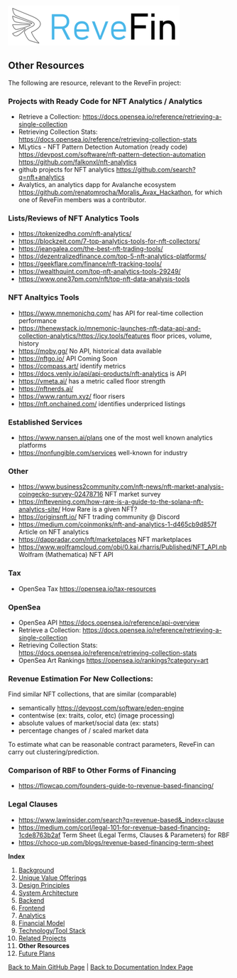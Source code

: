 ![Logo](./img/logo.png) 

## Other Resources

The following are resource, relevant to the ReveFin project:


### Projects with Ready Code for NFT Analytics / Analytics
- Retrieve a Collection:
<https://docs.opensea.io/reference/retrieving-a-single-collection>
- Retrieving Collection Stats:
<https://docs.opensea.io/reference/retrieving-collection-stats>
- MLytics - NFT Pattern Detection Automation (ready code) <https://devpost.com/software/nft-pattern-detection-automation>  <https://github.com/falkonxl/nft-analytics>
- github projects for NFT analytics <https://github.com/search?q=nft+analytics>  
- Avalytics, an analytics dapp for Avalanche ecosystem <https://github.com/renatomrocha/Moralis_Avax_Hackathon>, for which one of ReveFin members was a contributor.


### Lists/Reviews of NFT Analytics Tools
- <https://tokenizedhq.com/nft-analytics/>
- <https://blockzeit.com/7-top-analytics-tools-for-nft-collectors/>
- <https://jeangalea.com/the-best-nft-trading-tools/>
- <https://dezentralizedfinance.com/top-5-nft-analytics-platforms/>
- <https://geekflare.com/finance/nft-tracking-tools/>
- <https://wealthquint.com/top-nft-analytics-tools-29249/>
- <https://www.one37pm.com/nft/top-nft-data-analysis-tools>


### NFT Analtyics Tools
- <https://www.mnemonichq.com/>  has API for real-time collection performance
- <https://thenewstack.io/mnemonic-launches-nft-data-api-and-collection-analytics/https://icy.tools/features>  floor prices, volume, history
- <https://moby.gg/> No API, historical data available
- <https://nftgo.io/> API Coming Soon
- <https://compass.art/> identify metrics
- <https://docs.venly.io/api/api-products/nft-analytics>  is API
- <https://vmeta.ai/>  has a metric called floor strength
- <https://nftnerds.ai/> 
- <https://www.rantum.xyz/>  floor risers
- <https://nft.onchained.com/>  identifies underpriced listings


### Established Services
- <https://www.nansen.ai/plans>  one of the most well known analytics platforms
- <https://nonfungible.com/services> well-known for industry


### Other
- <https://www.business2community.com/nft-news/nft-market-analysis-coingecko-survey-02478716>  NFT market survey
- <https://nftevening.com/how-rare-is-a-guide-to-the-solana-nft-analytics-site/>  How Rare is a given NFT?
- <https://originsnft.io/> NFT trading community @ Discord
- <https://medium.com/coinmonks/nft-and-analytics-1-d465cb9d857f>  Article on NFT analytics
- <https://dappradar.com/nft/marketplaces>  NFT marketplaces
- <https://www.wolframcloud.com/obj/0.kai.rharris/Published/NFT_API.nb>  Wolfram (Mathematica) NFT API


### Tax
- OpenSea Tax <https://opensea.io/tax-resources>


### OpenSea
- OpenSea API <https://docs.opensea.io/reference/api-overview>
- Retrieve a Collection: <https://docs.opensea.io/reference/retrieving-a-single-collection>
- Retrieving Collection Stats: <https://docs.opensea.io/reference/retrieving-collection-stats>
- OpenSea Art Rankings <https://opensea.io/rankings?category=art>

### Revenue Estimation For New Collections:
Find similar NFT collections, that are similar (comparable)
- semantically  https://devpost.com/software/eden-engine
- contentwise (ex: traits, color, etc)  (image processing)
- absolute values of market/social data (ex: stats)
- percentage changes of / scaled market data

To estimate what can be reasonable contract parameters, ReveFin can carry out clustering/prediction.


### Comparison of RBF to Other Forms of Financing
- <https://flowcap.com/founders-guide-to-revenue-based-financing/>


### Legal Clauses
- <https://www.lawinsider.com/search?q=revenue-based&_index=clause>
- <https://medium.com/corl/legal-101-for-revenue-based-financing-1cde8763b2af> Term Sheet (Legal Terms, Clauses & Parameters) for RBF
- <https://choco-up.com/blogs/revenue-based-financing-term-sheet>


**Index**

1. [Background](Background.md)
2. [Unique Value Offerings](UniqueValueOfferings.md)
3. [Design Principles](DesignPrinciples.md)
4. [System Architecture](SystemArchitecture.md)
5. [Backend](Backend.md)
6. [Frontend](Frontend.md)
7. [Analytics](Analytics.md)
8. [Financial Model](FinancialModel.md)
9. [Technology/Tool Stack](TechnologyStack.md)
10. [Related Projects](RelatedProjects.md)
11. **Other Resources**
12. [Future Plans](FuturePlans.md)


<hline></hline>

[Back to Main GitHub Page](../README.md) | [Back to Documentation Index Page](Documentation.md)

